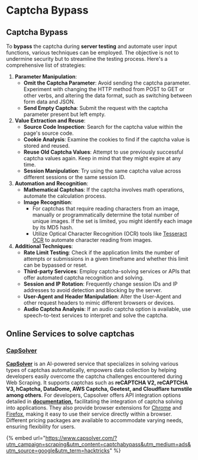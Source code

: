 # Captcha Bypass


## Captcha Bypass

To **bypass** the captcha during **server testing** and automate user input functions, various techniques can be employed. The objective is not to undermine security but to streamline the testing process. Here's a comprehensive list of strategies:

1. **Parameter Manipulation**:
   * **Omit the Captcha Parameter**: Avoid sending the captcha parameter. Experiment with changing the HTTP method from POST to GET or other verbs, and altering the data format, such as switching between form data and JSON.
   * **Send Empty Captcha**: Submit the request with the captcha parameter present but left empty.
2. **Value Extraction and Reuse**:
   * **Source Code Inspection**: Search for the captcha value within the page's source code.
   * **Cookie Analysis**: Examine the cookies to find if the captcha value is stored and reused.
   * **Reuse Old Captcha Values**: Attempt to use previously successful captcha values again. Keep in mind that they might expire at any time.
   * **Session Manipulation**: Try using the same captcha value across different sessions or the same session ID.
3. **Automation and Recognition**:
   * **Mathematical Captchas**: If the captcha involves math operations, automate the calculation process.
   * **Image Recognition**:
     * For captchas that require reading characters from an image, manually or programmatically determine the total number of unique images. If the set is limited, you might identify each image by its MD5 hash.
     * Utilize Optical Character Recognition (OCR) tools like [Tesseract OCR](https://github.com/tesseract-ocr/tesseract) to automate character reading from images.
4. **Additional Techniques**:
   * **Rate Limit Testing**: Check if the application limits the number of attempts or submissions in a given timeframe and whether this limit can be bypassed or reset.
   * **Third-party Services**: Employ captcha-solving services or APIs that offer automated captcha recognition and solving.
   * **Session and IP Rotation**: Frequently change session IDs and IP addresses to avoid detection and blocking by the server.
   * **User-Agent and Header Manipulation**: Alter the User-Agent and other request headers to mimic different browsers or devices.
   * **Audio Captcha Analysis**: If an audio captcha option is available, use speech-to-text services to interpret and solve the captcha.

## Online Services to solve captchas

### [CapSolver](https://www.capsolver.com/?utm\_source=google\&utm\_medium=ads\&utm\_campaign=scraping\&utm\_term=hacktricks\&utm\_content=captchabypass)

[**CapSolver**](https://www.capsolver.com/?utm\_source=google\&utm\_medium=ads\&utm\_campaign=scraping\&utm\_term=hacktricks\&utm\_content=captchabypass) is an AI-powered service that specializes in solving various types of captchas automatically, empowers data collection by helping developers easily overcome the captcha challenges encountered during Web Scraping. It supports captchas such as **reCAPTCHA V2, reCAPTCHA V3, hCaptcha, DataDome, AWS Captcha, Geetest, and Cloudflare turnstile among others**. For developers, Capsolver offers API integration options detailed in [**documentation**](https://docs.capsolver.com/?utm\_source=github\&utm\_medium=banner\_github\&utm\_campaign=fcsrv)**,** facilitating the integration of captcha solving into applications. They also provide browser extensions for [Chrome](https://chromewebstore.google.com/detail/captcha-solver-auto-captc/pgojnojmmhpofjgdmaebadhbocahppod) and [Firefox](https://addons.mozilla.org/es/firefox/addon/capsolver-captcha-solver/), making it easy to use their service directly within a browser. Different pricing packages are available to accommodate varying needs, ensuring flexibility for users.

{% embed url="https://www.capsolver.com/?utm_campaign=scraping&utm_content=captchabypass&utm_medium=ads&utm_source=google&utm_term=hacktricks" %}

